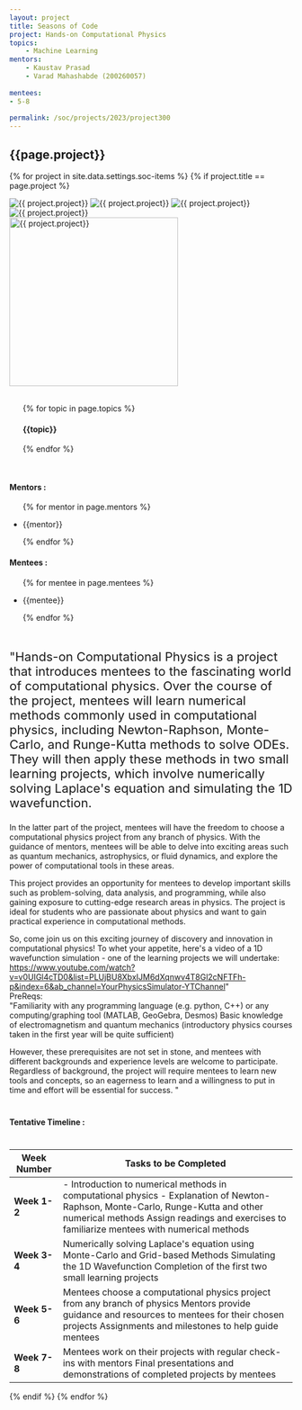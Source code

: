 ```yaml
---
layout: project
title: Seasons of Code
project: Hands-on Computational Physics
topics:
    - Machine Learning
mentors:
    - Kaustav Prasad
    - Varad Mahashabde (200260057)
    
mentees:
- 5-8
    
permalink: /soc/projects/2023/project300
---
```


<h2 class="display1 m-3 p-3 text-center project-title">{{page.project}}</h2>

{% for project in site.data.settings.soc-items %}
{% if project.title == page.project %}
<div class ="img-soc d-block"> 
    <img src="{{ site.baseurl }}/{{ project.image }}" alt="{{ project.project}}" class="image-1">
    <img src="{{ site.baseurl }}/{{ project.image }}" alt="{{ project.project}}" class="image-2">
    <img src="{{ site.baseurl }}/{{ project.image }}" alt="{{ project.project}}" class="image-3">
    <img src="{{ site.baseurl }}/{{ project.image }}" alt="{{ project.project}}" class="image-4">
</div>
<div class = "mobile-img-soc">
  <img src="{{ site.baseurl }}/{{ project.image }}"  width = "300" height="300" alt="{{ project.project}}" class="border rounded">
  </div>
<div>
    <br>
    <ul>
        {% for topic in page.topics %}
        <li style = "display: inline"><h4 class="text-primary text-center">{{topic}}</h4></li>
        {% endfor %}
    </ul>
    <br>
    <h4 class="display3  ">Mentors :</h4> 
    <ul>
        {% for mentor in page.mentors %}
        <li><p class="lead">{{mentor}}</p></li>
        {% endfor %}
    </ul>
    <h4 class="display3  ">Mentees :</h4> 
    <ul>
        {% for mentee in page.mentees %}
        <li><p class="lead">{{mentee}}</p></li>
        {% endfor %}
    </ul>
</div>
<div>
    <p class="display3 project-desc" style = "font-size:22px;" >
        <br>
      "Hands-on Computational Physics is a project that introduces mentees to the fascinating world of computational physics. Over the course of the project, mentees will learn numerical methods commonly used in computational physics, including Newton-Raphson, Monte-Carlo, and Runge-Kutta methods to solve ODEs. They will then apply these methods in two small learning projects, which involve numerically solving Laplace's equation and simulating the 1D wavefunction.

In the latter part of the project, mentees will have the freedom to choose a computational physics project from any branch of physics. With the guidance of mentors, mentees will be able to delve into exciting areas such as quantum mechanics, astrophysics, or fluid dynamics, and explore the power of computational tools in these areas.

This project provides an opportunity for mentees to develop important skills such as problem-solving, data analysis, and programming, while also gaining exposure to cutting-edge research areas in physics. The project is ideal for students who are passionate about physics and want to gain practical experience in computational methods.

So, come join us on this exciting journey of discovery and innovation in computational physics! To whet your appetite, here's a video of a 1D wavefunction simulation - one of the learning projects we will undertake:
https://www.youtube.com/watch?v=v0UIGl4cTD0&list=PLUjBU8XbxIJM6dXqnwv4T8Gl2cNFTFh-p&index=6&ab_channel=YourPhysicsSimulator-YTChannel"
<br>
PreReqs:
<br>
"Familiarity with any programming language (e.g. python, C++) or any computing/graphing tool (MATLAB, GeoGebra, Desmos)
Basic knowledge of electromagnetism and quantum mechanics (introductory physics courses taken in the first year will be quite sufficient)

However, these prerequisites are not set in stone, and mentees with different backgrounds and experience levels are welcome to participate. Regardless of background, the project will require mentees to learn new tools and concepts, so an eagerness to learn and a willingness to put in time and effort will be essential for success. "
</p>
<div class ="d-flex">
<div>
    <h4 class="display3" style="margin:40px 0px 40px 0px;">Tentative Timeline :</h4>
    <table class = "table table-striped">
  <thead>
    <tr>
      <th>Week Number</th>
      <th>Tasks to be Completed</th>
    </tr>
  </thead>
  <tbody>
    <tr>
      <td><strong>Week 1-2</strong></td>
      <td>- Introduction to numerical methods in computational physics
- Explanation of Newton-Raphson, Monte-Carlo, Runge-Kutta and other numerical methods
Assign readings and exercises to familiarize mentees with numerical methods

</td>
    </tr>
    <tr>
      <td><strong>Week 3-4 </strong></td>
      <td>Numerically solving Laplace's equation using Monte-Carlo and Grid-based Methods
Simulating the 1D Wavefunction
Completion of the first two small learning projects
</td>
    </tr>
    <tr>
      <td><strong>Week 5-6</strong></td>
      <td>Mentees choose a computational physics project from any branch of physics
Mentors provide guidance and resources to mentees for their chosen projects
Assignments and milestones to help guide mentees</td>
    </tr>
    <tr>
      <td><strong>Week 7-8</strong></td>
      <td>Mentees work on their projects with regular check-ins with mentors
Final presentations and demonstrations of completed projects by mentees</td>
    </tr>
        </tbody>
    </table>
</div>
</div>
{% endif %}
{% endfor %}
